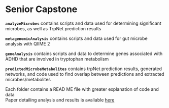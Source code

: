 # Senior Capstone

<b>```analyzeMicrobes```</b> contains scripts and data used for determining significant microbes, as well as TrpNet prediction results

<b>```metagenomicAnalysis```</b> contains scripts and data used for gut microbe analysis with QIIME 2

<b>```geneAnalysis```</b> contains scripts and data to determine genes associated with ADHD that are involved in tryptophan metabolism

<b>```predictedMicrobeMetabolites```</b> contains trpNet prediction results, generated networks, and code used to find overlap between predictions and extracted microbes/metabolites

Each folder contains a READ ME file with greater explanation of code and data </br>
Paper detailing analysis and results is avaliable [here](https://docs.google.com/document/d/1HLgjZZPi1MyuLAyUnruNSKfVOe0Apns5vnzqVKbPjPU/edit?usp=sharing)
